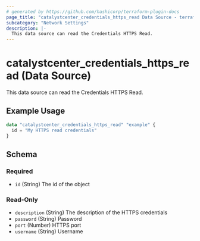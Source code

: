 ```yaml
---
# generated by https://github.com/hashicorp/terraform-plugin-docs
page_title: "catalystcenter_credentials_https_read Data Source - terraform-provider-catalystcenter"
subcategory: "Network Settings"
description: |-
  This data source can read the Credentials HTTPS Read.
---
```


# catalystcenter_credentials_https_read (Data Source)

This data source can read the Credentials HTTPS Read.

## Example Usage

```terraform
data "catalystcenter_credentials_https_read" "example" {
  id = "My HTTPS read credentials"
}
```

<!-- schema generated by tfplugindocs -->
## Schema

### Required

- `id` (String) The id of the object

### Read-Only

- `description` (String) The description of the HTTPS credentials
- `password` (String) Password
- `port` (Number) HTTPS port
- `username` (String) Username
